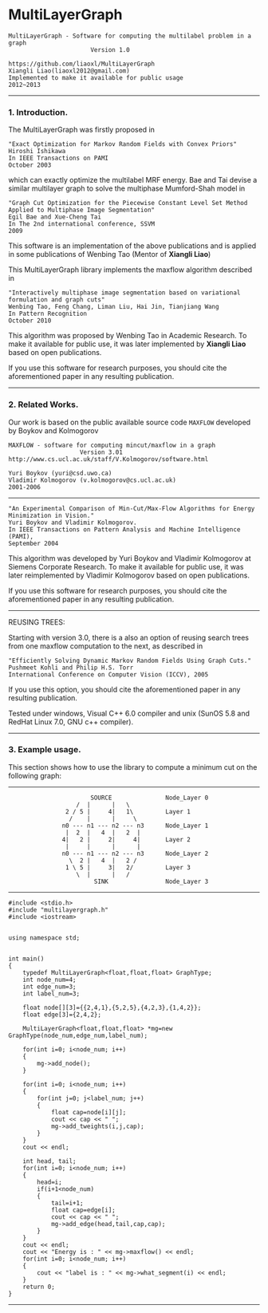MultiLayerGraph
==================================================================

	MultiLayerGraph - Software for computing the multilabel problem in a graph
	                       Version 1.0

	https://github.com/liaoxl/MultiLayerGraph
	Xiangli Liao(liaoxl2012@gmail.com)
	Implemented to make it available for public usage
	2012~2013

--------------------------------------------------------------------

### 1. Introduction.

The MultiLayerGraph was firstly proposed in

	"Exact Optimization for Markov Random Fields with Convex Priors"
	Hiroshi Ishikawa
	In IEEE Transactions on PAMI
	October 2003

which can exactly optimize the multilabel MRF energy.
Bae and Tai devise a similar multilayer graph to solve the multiphase Mumford-Shah model in

	"Graph Cut Optimization for the Piecewise Constant Level Set Method Applied to Multiphase Image Segmentation"
	Egil Bae and Xue-Cheng Tai
	In The 2nd international conference, SSVM
	2009
	
This software is an implementation of the above publications and is applied in some publications of Wenbing Tao (Mentor of **Xiangli Liao**)

This MultiLayerGraph library implements the maxflow algorithm described in

	"Interactively multiphase image segmentation based on variational formulation and graph cuts"
	Wenbing Tao, Feng Chang, Liman Liu, Hai Jin, Tianjiang Wang
	In Pattern Recognition
	October 2010

This algorithm was proposed by Wenbing Tao in Academic Research.
To make it available for public use,
it was later implemented by **Xiangli Liao** based on open publications.

If you use this software for research purposes, you should cite
the aforementioned paper in any resulting publication.

---------------------------------------------------------------------

### 2. Related Works.

Our work is based on the public available source code `MAXFLOW` developed by Boykov and Kolmogorov

    MAXFLOW - software for computing mincut/maxflow in a graph
                        Version 3.01
    http://www.cs.ucl.ac.uk/staff/V.Kolmogorov/software.html

    Yuri Boykov (yuri@csd.uwo.ca)
    Vladimir Kolmogorov (v.kolmogorov@cs.ucl.ac.uk)
    2001-2006

-------------------------------------------------------------------------

	"An Experimental Comparison of Min-Cut/Max-Flow Algorithms for Energy Minimization in Vision."
	Yuri Boykov and Vladimir Kolmogorov.
	In IEEE Transactions on Pattern Analysis and Machine Intelligence (PAMI),
	September 2004

This algorithm was developed by Yuri Boykov and Vladimir Kolmogorov
at Siemens Corporate Research. To make it available for public use,
it was later reimplemented by Vladimir Kolmogorov based on open publications.

If you use this software for research purposes, you should cite
the aforementioned paper in any resulting publication.

----------------------------------------------------------------------

REUSING TREES:

Starting with version 3.0, there is a also an option of reusing search
trees from one maxflow computation to the next, as described in

	"Efficiently Solving Dynamic Markov Random Fields Using Graph Cuts."
	Pushmeet Kohli and Philip H.S. Torr
	International Conference on Computer Vision (ICCV), 2005

If you use this option, you should cite
the aforementioned paper in any resulting publication.

Tested under windows, Visual C++ 6.0 compiler and unix (SunOS 5.8
and RedHat Linux 7.0, GNU c++ compiler).

----------------------------------------------------------------------

### 3. Example usage.

This section shows how to use the library to compute
a minimum cut on the following graph:

----------------------------------------------------------------

                           SOURCE               Node_Layer 0
                       /  |      |   \
                    2 / 5 |     4|   1\         Layer 1
                     /    |      |     \
                   n0 --- n1 --- n2 --- n3      Node_Layer 1
                    |  2  |   4  |   2  |
                   4|   2 |     2|     4|       Layer 2
                    |     |      |      |
                   n0 --- n1 --- n2 --- n3      Node_Layer 2
                     \  2 |   4  |   2 /
                    1 \ 5 |     3|   2/         Layer 3
                       \  |      |   /
                            SINK                Node_Layer 3

----------------------------------------------------------------


	#include <stdio.h>
	#include "multilayergraph.h"
	#include <iostream>


	using namespace std;


	int main()
	{
	    typedef MultiLayerGraph<float,float,float> GraphType;
	    int node_num=4;
	    int edge_num=3;
	    int label_num=3;

	    float node[][3]={{2,4,1},{5,2,5},{4,2,3},{1,4,2}};
	    float edge[3]={2,4,2};

	    MultiLayerGraph<float,float,float> *mg=new GraphType(node_num,edge_num,label_num);

	    for(int i=0; i<node_num; i++)
	    {
	        mg->add_node();
	    }

	    for(int i=0; i<node_num; i++)
	    {
	        for(int j=0; j<label_num; j++)
	        {
	            float cap=node[i][j];
	            cout << cap << " ";
	            mg->add_tweights(i,j,cap);
	        }
	    }
	    cout << endl;

	    int head, tail;
	    for(int i=0; i<node_num; i++)
	    {
	        head=i;
	        if(i+1<node_num)
	        {
	            tail=i+1;
	            float cap=edge[i];
	            cout << cap << " ";
	            mg->add_edge(head,tail,cap,cap);
	        }
	    }
	    cout << endl;
	    cout << "Energy is : " << mg->maxflow() << endl;
	    for(int i=0; i<node_num; i++)
	    {
	        cout << "label is : " << mg->what_segment(i) << endl;
	    }
	    return 0;
	}

----------------------------------------------------------------------
